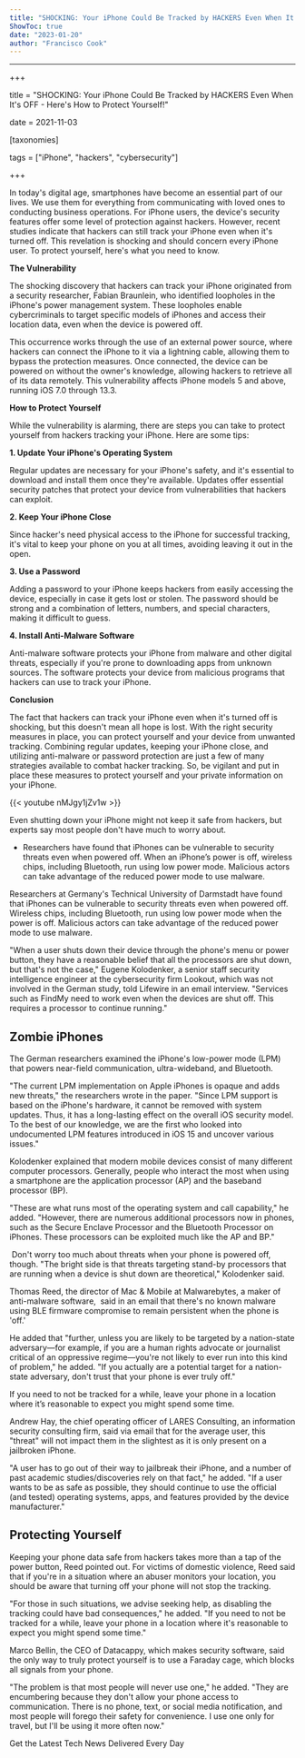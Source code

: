 ```yaml
---
title: "SHOCKING: Your iPhone Could Be Tracked by HACKERS Even When It's OFF - Here's How to Protect Yourself!"
ShowToc: true 
date: "2023-01-20"
author: "Francisco Cook"
---
```

*****
+++ 

title = "SHOCKING: Your iPhone Could Be Tracked by HACKERS Even When It's OFF - Here's How to Protect Yourself!" 

date = 2021-11-03 

[taxonomies] 

tags = ["iPhone", "hackers", "cybersecurity"] 

+++ 

In today's digital age, smartphones have become an essential part of our lives. We use them for everything from communicating with loved ones to conducting business operations. For iPhone users, the device's security features offer some level of protection against hackers. However, recent studies indicate that hackers can still track your iPhone even when it's turned off. This revelation is shocking and should concern every iPhone user. To protect yourself, here's what you need to know. 

**The Vulnerability**

The shocking discovery that hackers can track your iPhone originated from a security researcher, Fabian Braunlein, who identified loopholes in the iPhone's power management system. These loopholes enable cybercriminals to target specific models of iPhones and access their location data, even when the device is powered off. 

This occurrence works through the use of an external power source, where hackers can connect the iPhone to it via a lightning cable, allowing them to bypass the protection measures. Once connected, the device can be powered on without the owner's knowledge, allowing hackers to retrieve all of its data remotely. This vulnerability affects iPhone models 5 and above, running iOS 7.0 through 13.3. 

**How to Protect Yourself**

While the vulnerability is alarming, there are steps you can take to protect yourself from hackers tracking your iPhone. Here are some tips: 

**1. Update Your iPhone's Operating System**

Regular updates are necessary for your iPhone's safety, and it's essential to download and install them once they're available. Updates offer essential security patches that protect your device from vulnerabilities that hackers can exploit. 

**2. Keep Your iPhone Close**

Since hacker's need physical access to the iPhone for successful tracking, it's vital to keep your phone on you at all times, avoiding leaving it out in the open. 

**3. Use a Password**

Adding a password to your iPhone keeps hackers from easily accessing the device, especially in case it gets lost or stolen. The password should be strong and a combination of letters, numbers, and special characters, making it difficult to guess. 

**4. Install Anti-Malware Software**

Anti-malware software protects your iPhone from malware and other digital threats, especially if you're prone to downloading apps from unknown sources. The software protects your device from malicious programs that hackers can use to track your iPhone. 

**Conclusion**

The fact that hackers can track your iPhone even when it's turned off is shocking, but this doesn't mean all hope is lost. With the right security measures in place, you can protect yourself and your device from unwanted tracking. Combining regular updates, keeping your iPhone close, and utilizing anti-malware or password protection are just a few of many strategies available to combat hacker tracking. So, be vigilant and put in place these measures to protect yourself and your private information on your iPhone.

{{< youtube nMJgy1jZv1w >}} 




Even shutting down your iPhone might not keep it safe from hackers, but experts say most people don't have much to worry about. 

 
- Researchers have found that iPhones can be vulnerable to security threats even when powered off. When an iPhone’s power is off, wireless chips, including Bluetooth, run using low power mode. Malicious actors can take advantage of the reduced power mode to use malware.

 

Researchers at Germany's Technical University of Darmstadt have found that iPhones can be vulnerable to security threats even when powered off. Wireless chips, including Bluetooth, run using low power mode when the power is off. Malicious actors can take advantage of the reduced power mode to use malware. 

 

"When a user shuts down their device through the phone's menu or power button, they have a reasonable belief that all the processors are shut down, but that's not the case," Eugene Kolodenker, a senior staff security intelligence engineer at the cybersecurity firm Lookout, which was not involved in the German study, told Lifewire in an email interview. "Services such as FindMy need to work even when the devices are shut off. This requires a processor to continue running."

 
##   Zombie iPhones  
 

The German researchers examined the iPhone's low-power mode (LPM) that powers near-field communication, ultra-wideband, and Bluetooth. 

 

"The current LPM implementation on Apple iPhones is opaque and adds new threats," the researchers wrote in the paper. "Since LPM support is based on the iPhone's hardware, it cannot be removed with system updates. Thus, it has a long-lasting effect on the overall iOS security model. To the best of our knowledge, we are the first who looked into undocumented LPM features introduced in iOS 15 and uncover various issues."

 

Kolodenker explained that modern mobile devices consist of many different computer processors. Generally, people who interact the most when using a smartphone are the application processor (AP) and the baseband processor (BP). 

 

"These are what runs most of the operating system and call capability," he added. "However, there are numerous additional processors now in phones, such as the Secure Enclave Processor and the Bluetooth Processor on iPhones. These processors can be exploited much like the AP and BP."

 

 Don't worry too much about threats when your phone is powered off, though. "The bright side is that threats targeting stand-by processors that are running when a device is shut down are theoretical," Kolodenker said. 

 

Thomas Reed, the director of Mac & Mobile at Malwarebytes, a maker of anti-malware software,  said in an email that there's no known malware using BLE firmware compromise to remain persistent when the phone is 'off.' 

 

He added that "further, unless you are likely to be targeted by a nation-state adversary—for example, if you are a human rights advocate or journalist critical of an oppressive regime—you're not likely to ever run into this kind of problem," he added. "If you actually are a potential target for a nation-state adversary, don't trust that your phone is ever truly off."

 
If you need to not be tracked for a while, leave your phone in a location where it’s reasonable to expect you might spend some time.
 

Andrew Hay, the chief operating officer of LARES Consulting, an information security consulting firm, said via email that for the average user, this "threat" will not impact them in the slightest as it is only present on a jailbroken iPhone. 

 

"A user has to go out of their way to jailbreak their iPhone, and a number of past academic studies/discoveries rely on that fact," he added. "If a user wants to be as safe as possible, they should continue to use the official (and tested) operating systems, apps, and features provided by the device manufacturer."

 
##   Protecting Yourself  
 

Keeping your phone data safe from hackers takes more than a tap of the power button, Reed pointed out. For victims of domestic violence, Reed said that if you're in a situation where an abuser monitors your location, you should be aware that turning off your phone will not stop the tracking.

 

"For those in such situations, we advise seeking help, as disabling the tracking could have bad consequences," he added. "If you need to not be tracked for a while, leave your phone in a location where it's reasonable to expect you might spend some time."

 

Marco Bellin, the CEO of Datacappy, which makes security software, said the only way to truly protect yourself is to use a Faraday cage, which blocks all signals from your phone. 

 

"The problem is that most people will never use one," he added. "They are encumbering because they don't allow your phone access to communication. There is no phone, text, or social media notification, and most people will forego their safety for convenience. I use one only for travel, but I'll be using it more often now."

 

Get the Latest Tech News Delivered Every Day




